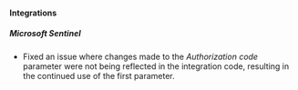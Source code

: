 
#### Integrations

##### Microsoft Sentinel

- Fixed an issue where changes made to the *Authorization code* parameter were not being reflected in the integration code, resulting in the continued use of the first parameter.
